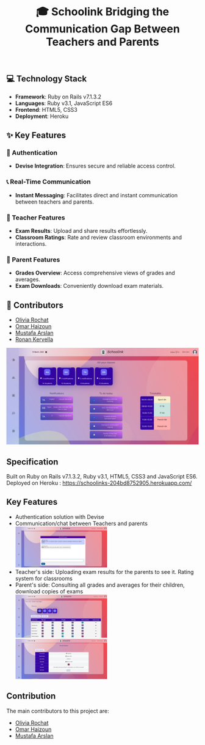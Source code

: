 <h1 align="center">
🎓 Schoolink
Bridging the Communication Gap Between Teachers and Parents

</h1>
<br>



## 💻 Technology Stack

<ul>
<li><strong>Framework</strong>: Ruby on Rails v7.1.3.2</li>
<li><strong>Languages</strong>: Ruby v3.1, JavaScript ES6</li>
<li><strong>Frontend</strong>: HTML5, CSS3</li>
<li><strong>Deployment</strong>: Heroku</li>
</ul>

## ✨ Key Features

### 🔐 Authentication
<ul>
<li><strong>Devise Integration</strong>: Ensures secure and reliable access control.</li>
</ul>

### 📞 Real-Time Communication
<ul>
<li><strong>Instant Messaging</strong>: Facilitates direct and instant communication between teachers and parents.</li>
</ul>

### 📘 Teacher Features
<ul>
<li><strong>Exam Results</strong>: Upload and share results effortlessly.</li>
<li><strong>Classroom Ratings</strong>: Rate and review classroom environments and interactions.</li>
</ul>

### 🏫 Parent Features
<ul>
<li><strong>Grades Overview</strong>: Access comprehensive views of grades and averages.</li>
<li><strong>Exam Downloads</strong>: Conveniently download exam materials.</li>
</ul>

## 👥 Contributors

<ul>
 <li> <a href ="https://github.com/OliAivRo">Olivia Rochat</a></li>
  <li> <a href ="https://github.com/Raging27">Omar Haizoun</a></li>
  <li> <a href ="https://github.com/esat1265">Mustafa Arslan</a></li>
 <li> <a href ="https://github.com/RonanKer29">Ronan Kervella</a></li>


</ul>

<img src="https://github.com/RonanKer29/schoolink/blob/9535d8487aa029f0cc5f21ae5c8bba19c8e5e9b4/app/assets/images/schoolink_dashboard_teacher.JPG" alt="dashboard" title="dashboard" style="max-width:100%;">

<h2> Specification </h2>

Built on Ruby on Rails v7.1.3.2, Ruby v3.1, HTML5, CSS3 and JavaScript ES6. Deployed on Heroku : https://schoolinks-204bd8752905.herokuapp.com/

<h2> Key Features </h2>
<ul>
  <li> Authentication solution with Devise </li>
  <li> Communication/chat between Teachers and parents </li>
  <img src="https://github.com/RonanKer29/schoolink/blob/47b63566b82307d94188d82218e77dbdf04114a5/app/assets/images/chat.JPG" alt="chat" title="Communication" style="max-width:50%;">
  <li> Teacher's side: Uploading exam results for the parents to see it. Rating system for classrooms </li>
  <li> Parent's side: Consulting all grades and averages for their children, download copies of exams  </li>
  <img src="https://github.com/RonanKer29/schoolink/blob/47b63566b82307d94188d82218e77dbdf04114a5/app/assets/images/class_average.JPG" alt="grades" title="grades" style="max-width:50%;">
  <img src="https://github.com/RonanKer29/schoolink/blob/47b63566b82307d94188d82218e77dbdf04114a5/app/assets/images/grade_details.JPG" alt="chat" title="Communication" style="max-width:50%;">

</ul> 

<h2> Contribution </h2>

The main contributors to this project are:
<ul>
  <li> <a href ="https://github.com/OliAivRo">Olivia Rochat</a></li>
  <li> <a href ="https://github.com/Raging27">Omar Haizoun</a></li>
  <li> <a href ="https://github.com/esat1265">Mustafa Arslan</a></li>
</ul> 

